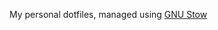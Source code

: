 


My personal dotfiles, managed using [GNU Stow](https://www.gnu.org/software/stow/manual/stow.html)
